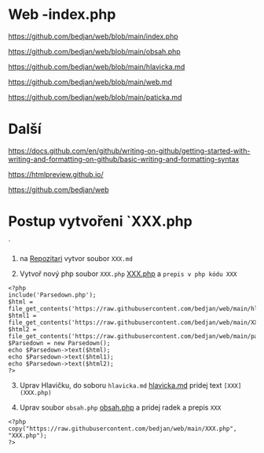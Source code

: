 # Web -index.php

https://github.com/bedjan/web/blob/main/index.php

https://github.com/bedjan/web/blob/main/obsah.php

https://github.com/bedjan/web/blob/main/hlavicka.md

https://github.com/bedjan/web/blob/main/web.md

https://github.com/bedjan/web/blob/main/paticka.md


# Další

https://docs.github.com/en/github/writing-on-github/getting-started-with-writing-and-formatting-on-github/basic-writing-and-formatting-syntax

https://htmlpreview.github.io/

https://github.com/bedjan/web


# Postup vytvořeni `XXX.php
`
1) na [Repozitari](https://github.com/bedjan/web/tree/main) vytvor soubor `XXX.md`

2) Vytvoř nový php soubor `XXX.php` [XXX.php](https://github.com/bedjan/web/blob/main/XXX.php) a `prepis v php kódu XXX`
```
<?php
include('Parsedown.php');
$html = file_get_contents('https://raw.githubusercontent.com/bedjan/web/main/hlavicka.md');
$html1 = file_get_contents('https://raw.githubusercontent.com/bedjan/web/main/XXX.md');
$html2 = file_get_contents('https://raw.githubusercontent.com/bedjan/web/main/paticka.md');
$Parsedown = new Parsedown();
echo $Parsedown->text($html);
echo $Parsedown->text($html1);
echo $Parsedown->text($html2);
?>
```

3) Uprav Hlavičku, do soboru `hlavicka.md` [hlavicka.md](https://github.com/bedjan/web/blob/main/hlavicka.md) pridej text `[XXX](XXX.php)`




4) Uprav soubor `obsah.php` [obsah.php](https://github.com/bedjan/web/blob/main/obsah.php) a pridej radek a prepis `XXX`

```
<?php
copy("https://raw.githubusercontent.com/bedjan/web/main/XXX.php", "XXX.php");
?>
```
